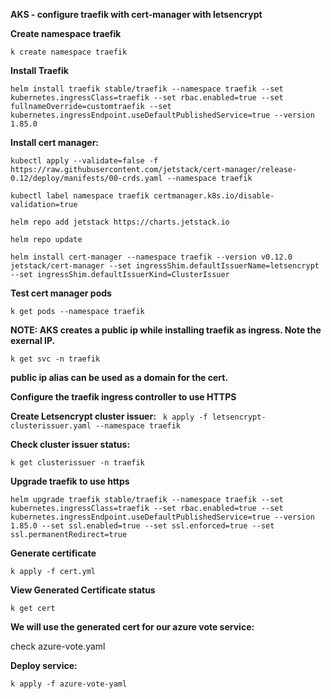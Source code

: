 **AKS - configure traefik with cert-manager with letsencrypt**

**Create namespace traefik**

`k create namespace traefik`

**Install Traefik**

`helm install traefik stable/traefik --namespace traefik --set kubernetes.ingressClass=traefik --set rbac.enabled=true --set fullnameOverride=customtraefik --set kubernetes.ingressEndpoint.useDefaultPublishedService=true --version 1.85.0`


**Install cert manager:**

`kubectl apply --validate=false -f https://raw.githubusercontent.com/jetstack/cert-manager/release-0.12/deploy/manifests/00-crds.yaml --namespace traefik` 

`kubectl label namespace traefik certmanager.k8s.io/disable-validation=true`

`helm repo add jetstack https://charts.jetstack.io`

`helm repo update`

`helm install cert-manager --namespace traefik --version v0.12.0 jetstack/cert-manager --set ingressShim.defaultIssuerName=letsencrypt --set ingressShim.defaultIssuerKind=ClusterIssuer`


**Test cert manager pods**

`k get pods --namespace traefik`

**NOTE: AKS creates a public ip while installing traefik as ingress. Note the exernal IP.** 

`k get svc -n traefik`

**public ip alias can be used as a domain for the cert.**

**Configure the traefik ingress controller to use HTTPS**

**Create Letsencrypt cluster issuer:**
` k apply -f letsencrypt-clusterissuer.yaml --namespace traefik`

**Check cluster issuer status:**

 `k get clusterissuer -n traefik`

**Upgrade traefik to use https**

`helm upgrade traefik stable/traefik --namespace traefik --set kubernetes.ingressClass=traefik --set rbac.enabled=true --set kubernetes.ingressEndpoint.useDefaultPublishedService=true --version 1.85.0 --set ssl.enabled=true --set ssl.enforced=true --set ssl.permanentRedirect=true`

**Generate certificate**

`k apply -f cert.yml`

**View Generated Certificate status**

`k get cert`

**We will use the generated cert for our azure vote service:**

check azure-vote.yaml

**Deploy service:**

`k apply -f azure-vote-yaml`
